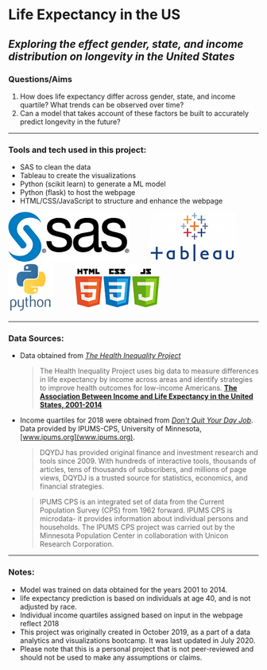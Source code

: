 # Life Expectancy in the US
## *Exploring the effect gender, state, and income distribution on longevity in the United States*

### Questions/Aims

1. How does life expectancy differ across gender, state, and income quartile? What trends can be observed over time?
2. Can a model that takes account of these factors be built to accurately predict longevity in the future?

---

### Tools and tech used in this project:

- SAS to clean the data
- Tableau to create the visualizations
- Python (scikit learn) to generate a ML model
- Python (flask) to host the webpage
- HTML/CSS/JavaScript to structure and enhance the webpage

![SAS](/images_readme/sas.png)&nbsp;&nbsp;&nbsp;&nbsp;&nbsp;&nbsp;&nbsp;&nbsp;&nbsp;&nbsp;&nbsp;![Tableau](/images_readme/tableau.png)&nbsp;&nbsp;&nbsp;&nbsp;&nbsp;&nbsp;&nbsp;&nbsp;&nbsp;&nbsp;&nbsp;![Python](/images_readme/python.png)&nbsp;&nbsp;&nbsp;&nbsp;&nbsp;&nbsp;&nbsp;&nbsp;&nbsp;&nbsp;&nbsp;![HTML, CSS, JS](/images_readme/html_css_js.png)

---

### Data Sources:

- Data obtained from *[The Health Inequality Project](https://healthinequality.org/data/)*
	> The Health Inequality Project uses big data to measure differences in life expectancy by income across areas and identify strategies to improve health outcomes for low-income Americans. **[The Association Between Income and Life Expectancy in the United States, 2001-2014](https://jamanetwork.com/journals/jama/fullarticle/2513561?guestAccessKey=4023ce75-d0fb-44de-bb6c-8a10a30a6173)**

- Income quartiles for 2018 were obtained from *[Don't Quit Your Day Job](https://dqydj.com/2018-income-percentile-by-state-calculator/)*. Data provided by IPUMS-CPS, University of Minnesota, [www.ipums.org](www.ipums.org).
	> DQYDJ has provided original finance and investment research and tools since 2009. With hundreds of interactive tools, thousands of articles, tens of thousands of subscribers, and millions of page views, DQYDJ is a trusted source for statistics, economics, and financial strategies.

	> IPUMS CPS is an integrated set of data from the Current Population Survey (CPS) from 1962 forward. IPUMS CPS is microdata- it provides information about individual persons and households. The IPUMS CPS project was carried out by the Minnesota Population Center in collaboration with Unicon Research Corporation.

---

### Notes:

- Model was trained on data obtained for the years 2001 to 2014.
- life expectancy prediction is based on individuals at age 40, and is not adjusted by race.
- Individual income quartiles assigned based on input in the webpage reflect 2018
- This project was originally created in October 2019, as a part of a data analytics and visualizations bootcamp. It was last updated in July 2020.
- Please note that this is a personal project that is not peer-reviewed and should not be used to make any assumptions or claims.